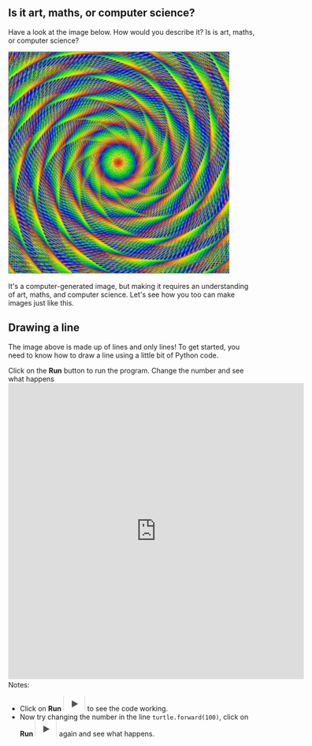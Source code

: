 
## Is it art, maths, or computer science?

Have a look at the image below. How would you describe it? Is is art, maths, or computer science? 

![](images/screen1.png)

It's a computer-generated image, but making it requires an understanding of art, maths, and computer science. Let's see how you too can make images just like this.

## Drawing a line

The image above is made up of lines and only lines! To get started, you need to know how to draw a line using a little bit of Python code. 

<div style="display: flex; flex-wrap: wrap">
  <div style="flex-basis: 175px; flex-grow: 1">
    Click on the <strong>Run</strong> button to run the program. Change the number and see what happens 
    
  </div>
  <div class="trinket">
    <iframe 
      src="https://editor.raspberrypi.org/en/embed/viewer/starter-turtley-amazing" 
      width="600" 
      height="600" 
      frameborder="0" 
      marginwidth="0" 
      marginheight="0" 
      allowfullscreen>
    </iframe>
  </div>
</div>
Notes:


- Click on **Run** ![arrow](images/arrow.png) to see the code working.
- Now try changing the number in the line `turtle.forward(100)`, click on **Run** ![arrow](images/arrow.png) again and see what happens.

